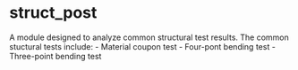 # struct_post
A module designed to analyze common structural test results. The common stuctural tests include:
    - Material coupon test
    - Four-pont bending test
    - Three-point bending test
